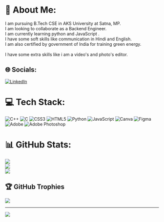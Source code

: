 # 💫 About Me:
I am pursuing B.Tech CSE in AKS University at Satna, MP.<br>I am looking to collaborate as a Backend Engineer.<br>I am currently learning python and JavaScript .<br>I have some soft skills like communication in Hindi and English.<br>I am also certified by government of India for training green energy.<br><br> I have some extra skills like i am a video's and photo's
editor.


## 🌐 Socials:
[![LinkedIn](https://img.shields.io/badge/LinkedIn-%230077B5.svg?logo=linkedin&logoColor=white)](https://linkedin.com/in/https://www.linkedin.com/in/uday-kushwaha-253ab4249/) 

# 💻 Tech Stack:
![C++](https://img.shields.io/badge/c++-%2300599C.svg?style=for-the-badge&logo=c%2B%2B&logoColor=white) ![C](https://img.shields.io/badge/c-%2300599C.svg?style=for-the-badge&logo=c&logoColor=white) ![CSS3](https://img.shields.io/badge/css3-%231572B6.svg?style=for-the-badge&logo=css3&logoColor=white) ![HTML5](https://img.shields.io/badge/html5-%23E34F26.svg?style=for-the-badge&logo=html5&logoColor=white) ![Python](https://img.shields.io/badge/python-3670A0?style=for-the-badge&logo=python&logoColor=ffdd54) ![JavaScript](https://img.shields.io/badge/javascript-%23323330.svg?style=for-the-badge&logo=javascript&logoColor=%23F7DF1E) ![Canva](https://img.shields.io/badge/Canva-%2300C4CC.svg?style=for-the-badge&logo=Canva&logoColor=white) ![Figma](https://img.shields.io/badge/figma-%23F24E1E.svg?style=for-the-badge&logo=figma&logoColor=white) ![Adobe](https://img.shields.io/badge/adobe-%23FF0000.svg?style=for-the-badge&logo=adobe&logoColor=white) ![Adobe Photoshop](https://img.shields.io/badge/adobe%20photoshop-%2331A8FF.svg?style=for-the-badge&logo=adobe%20photoshop&logoColor=white)
# 📊 GitHub Stats:
![](https://github-readme-stats.vercel.app/api?username=Uday0412&theme=dark&hide_border=false&include_all_commits=false&count_private=false)<br/>
![](https://github-readme-streak-stats.herokuapp.com/?user=Uday0412&theme=dark&hide_border=false)<br/>
![](https://github-readme-stats.vercel.app/api/top-langs/?username=Uday0412&theme=dark&hide_border=false&include_all_commits=false&count_private=false&layout=compact)

## 🏆 GitHub Trophies
![](https://github-profile-trophy.vercel.app/?username=Uday0412&theme=radical&no-frame=false&no-bg=true&margin-w=4)

---
[![](https://visitcount.itsvg.in/api?id=Uday0412&icon=0&color=0)](https://visitcount.itsvg.in)

<!-- Proudly created with GPRM ( https://gprm.itsvg.in ) -->

